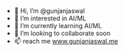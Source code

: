- 👋 Hi, I’m @gunjanjaswal
- 👀 I’m interested in AI/ML
- 🌱 I’m currently learning AI/ML
- 💞️ I’m looking to collaborate soon
- 📫 reach me www.gunjanjaswal.me

<!---
gunjanjaswal/gunjanjaswal is a ✨ special ✨ repository because its `README.md` (this file) appears on your GitHub profile.
You can click the Preview link to take a look at your changes.
--->

